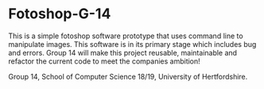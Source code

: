 # Fotoshop-G-14
This is a simple fotoshop software prototype that uses command line to manipulate images. This software is in its primary stage which includes bug and errors. Group 14 will make this project reusable, maintainable and refactor the current code to meet the companies ambition!

Group 14, School of Computer Science 18/19, University of Hertfordshire.
